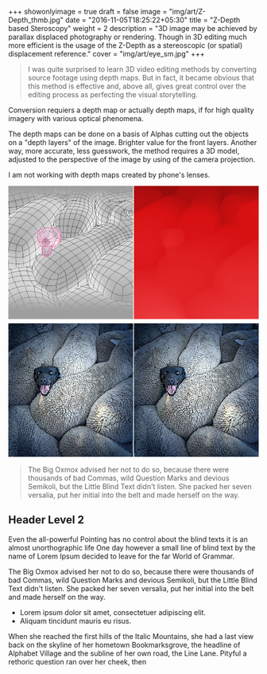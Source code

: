+++
showonlyimage = true
draft = false
image = "img/art/Z-Depth_thmb.jpg"
date = "2016-11-05T18:25:22+05:30"
title = "Z-Depth based Steroscopy"
weight = 2
description = "3D image may be achieved by parallax displaced photography or rendering. Though in 3D editing much more efficient is the usage of the Z-Depth as a stereoscopic (or spatial) displacement reference."
cover = "img/art/eye_sm.jpg"
+++

> I was quite surprised to learn 3D video editing methods by converting source footage using depth maps. But in fact, it became obvious that this method is effective and, above all, gives great control over the editing process as perfecting the visual storytelling.
<!--more-->

Conversion requiers a depth map or actually depth maps, if for high quality imagery with various optical phenomena.

The depth maps can be done on a basis of Alphas cutting out the objects on a "depth layers" of the image.
Brighter value for the front layers.
Another way, more accurate, less guesswork, the method requires a 3D model, adjusted to the perspective of the image by using of the camera projection.

I am not working with depth maps created by phone's lenses.

![sample image](/img/art/black_vignet_method.jpg)

> The Big Oxmox advised her not to do so, because there were thousands of bad Commas, wild Question Marks and devious Semikoli, but the Little Blind Text didn't listen. She packed her seven versalia, put her initial into the belt and made herself on the way.

## Header Level 2

Even the all-powerful Pointing has no control about the blind texts it is an almost unorthographic life One day however a small line of blind text by the name of Lorem Ipsum decided to leave for the far World of Grammar.

The Big Oxmox advised her not to do so, because there were thousands of bad Commas, wild Question Marks and devious Semikoli, but the Little Blind Text didn't listen. She packed her seven versalia, put her initial into the belt and made herself on the way.

* Lorem ipsum dolor sit amet, consectetuer adipiscing elit.
* Aliquam tincidunt mauris eu risus.

When she reached the first hills of the Italic Mountains, she had a last view back on the skyline of her hometown Bookmarksgrove, the headline of Alphabet Village and the subline of her own road, the Line Lane. Pityful a rethoric question ran over her cheek, then
